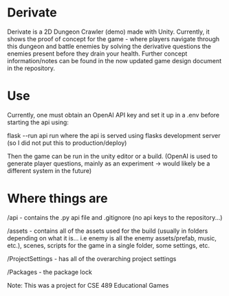 # Derivate
Derivate is a 2D Dungeon Crawler (demo) made with Unity. Currently, it shows the proof of concept for the game - where players navigate through this dungeon and battle enemies by solving the derivative questions the enemies present before they drain your health. Further concept information/notes can be found in the now updated game design document in the repository.

# Use
Currently, one must obtain an OpenAI API key and set it up in a .env before starting the api using:

flask --run api run where the api is served using flasks development server (so I did not put this to production/deploy) 

Then the game can be run in the unity editor or a build. (OpenAI is used to generate player questions, mainly as an experiment -> would likely be a different system in the future)

# Where things are
/api - contains the .py api file and .gitignore (no api keys to the repository...)

/assets - contains all of the assets used for the build (usually in folders depending on what it is... i.e enemy is all the enemy assets/prefab, music, etc.), scenes, scripts for the game in a single folder, some settings, etc. 

/ProjectSettings - has all of the overarching project settings

/Packages - the package lock 

Note: This was a project for CSE 489 Educational Games 

